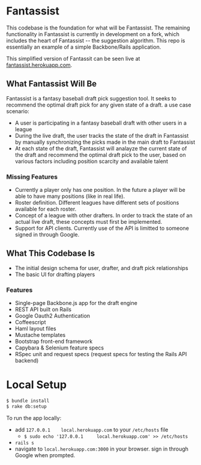 Fantassist
===========

This codebase is the foundation for what will be Fantassist. The remaining functionality in Fantassist is currently in development on a fork, which includes the heart of Fantassist -- the suggestion algorithm. This repo is essentially an example of a simple Backbone/Rails application.

This simplified version of Fantassit can be seen live at [fantassist.herokuapp.com](fantassist.herokuapp.com).

## What Fantassist Will Be

Fantassist is a fantasy baseball draft pick suggestion tool. It seeks to recommend the optimal draft pick for any given state of a draft. a use case scenario:
* A user is participating in a fantasy baseball draft with other users in a league
* During the live draft, the user tracks the state of the draft in Fantassist by manually synchronizing the picks made in the main draft to Fantassist
* At each state of the draft, Fantassist will analayze the current state of the draft and recommend the optimal draft pick to the user, based on various factors including position scarcity and available talent

### Missing Features
* Currently a player only has one position. In the future a player will be able to have many positions (like in real life).
* Roster definition. Different leagues have different sets of positions available for each roster. 
* Concept of a league with other drafters. In order to track the state of an actual live draft, these concepts must first be implemented.
* Support for API clients. Currently use of the API is limitted to someone signed in through Google. 

## What This Codebase Is
* The initial design schema for user, drafter, and draft pick relationships
* The basic UI for drafting players

### Features
* Single-page Backbone.js app for the draft engine
* REST API built on Rails
* Google Oauth2 Authentication
* Coffeescript
* Haml layout files
* Mustache templates
* Bootstrap front-end framework
* Capybara & Selenium feature specs
* RSpec unit and request specs (request specs for testing the Rails API backend)


# Local Setup
```sh
$ bundle install
$ rake db:setup
```

To run the app locally:
* add `127.0.0.1 	local.herokuapp.com` to your `/etc/hosts` file
  * `$ sudo echo '127.0.0.1 	local.herokuapp.com' >> /etc/hosts`
* `rails s`
* navigate to `local.herokuapp.com:3000` in your browser. sign in through Google when prompted. 
